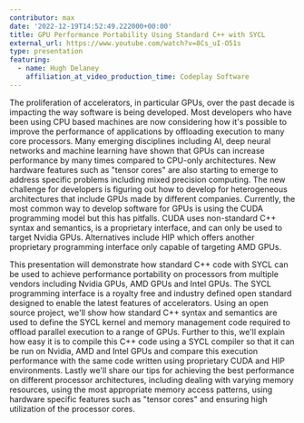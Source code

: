 ```yaml
---
contributor: max
date: '2022-12-19T14:52:49.222000+00:00'
title: GPU Performance Portability Using Standard C++ with SYCL
external_url: https://www.youtube.com/watch?v=8Cs_uI-O51s
type: presentation
featuring:
  - name: Hugh Delaney 
    affiliation_at_video_production_time: Codeplay Software
---
```


The proliferation of accelerators, in particular GPUs, over the past decade is impacting the way software is being
developed. Most developers who have been using CPU based machines are now considering how it's possible to improve the
performance of applications by offloading execution to many core processors. Many emerging disciplines including AI,
deep neural networks and machine learning have shown that GPUs can increase performance by many times compared to
CPU-only architectures. New hardware features such as "tensor cores" are also starting to emerge to address specific
problems including mixed precision computing. The new challenge for developers is figuring out how to develop for
heterogeneous architectures that include GPUs made by different companies. Currently, the most common way to develop
software for GPUs is using the CUDA programming model but this has pitfalls. CUDA uses non-standard C++ syntax and
semantics, is a proprietary interface, and can only be used to target Nvidia GPUs. Alternatives include HIP which offers
another proprietary programming interface only capable of targeting AMD GPUs.

This presentation will demonstrate how standard C++ code with SYCL can be used to achieve performance portability on
processors from multiple vendors including Nvidia GPUs, AMD GPUs and Intel GPUs. The SYCL programming interface is a
royalty free and industry defined open standard designed to enable the latest features of accelerators. Using an open
source project, we'll show how standard C++ syntax and semantics are used to define the SYCL kernel and memory
management code required to offload parallel execution to a range of GPUs. Further to this, we'll explain how easy it is
to compile this C++ code using a SYCL compiler so that it can be run on Nvidia, AMD and Intel GPUs and compare this
execution performance with the same code written using proprietary CUDA and HIP environments. Lastly we'll share our
tips for achieving the best performance on different processor architectures, including dealing with varying memory
resources, using the most appropriate memory access patterns, using hardware specific features such as "tensor cores"
and ensuring high utilization of the processor cores.
